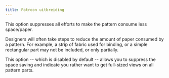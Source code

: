```yaml
---
title: Patroon uitbreiding
---
```


This option suppresses all efforts to make the pattern consume less space/paper.

Designers will often take steps to reduce the amount of paper consumed by a pattern.  For example, a strip of fabric used for binding, or a simple rectangular part may not be included, or only partially.

This option -- which is disabled by default -- allows you to suppress the space saving and indicate you rather want to get full-sized views on all pattern parts.




